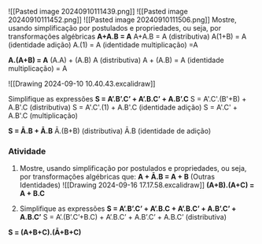 ![[Pasted image 20240910111439.png]]
![[Pasted image 20240910111452.png]]
![[Pasted image 20240910111506.png]]
Mostre, usando simplificação por postulados e propriedades, ou seja, por transformações algébricas
**A+A.B = A** 
A+A.B = A (distributiva)
A(1+B) = A (identidade adição)
A.(1) = A (identidade multiplicação)
=A 

**A.(A+B) = A**
(A.A) + (A.B) A (distributiva)
 A + (A.B) = A (identidade multiplicação)
 = A 

![[Drawing 2024-09-10 10.40.43.excalidraw]]

Simplifique as expressões
**S = A’.B’.C’ + A’.B.C’ + A.B’.C**
S = A'.C'.(B'+B) + A.B'.C (distributiva)
S = A'.C'.(1) + A.B'.C (identidade adição)
S = A'.C' + A.B'.C (multiplicação)
 
 **S = Ā.B + Ā.B**
 Ā.(B+B) (distributiva)
 Ā.B (identidade de adição)

### Atividade
1. Mostre, usando simplificação por postulados e propriedades, ou seja, por transformações algébricas que:
 **A + Ā.B = A + B**
 (Outras Identidades)
![[Drawing 2024-09-16 17.17.58.excalidraw]] 
 **(A+B).(A+C) = A + B.C**

 2. Simplifique as expressões
**S = A’.B’.C’ + A’.B.C + A’.B.C’ + A.B’.C’ + A.B.C’**
S = A’.(B’.C’+B.C) + A’.B.C’ + A.B’.C’ + A.B.C’ (distributiva)

**S = (A+B+C).(Ā+B+C)**
